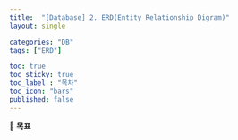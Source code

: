```yaml
---
title:  "[Database] 2. ERD(Entity Relationship Digram)"
layout: single

categories: "DB"
tags: ["ERD"]

toc: true
toc_sticky: true
toc_label : "목차"
toc_icon: "bars"
published: false
---
```


<div class="notice">
  <strong>🎯 목표</strong>
  <p></p>
</div>
